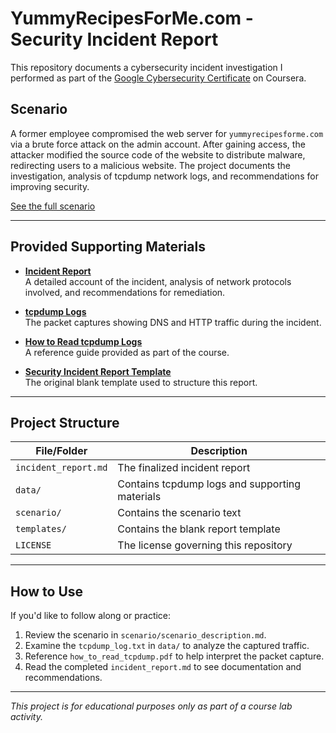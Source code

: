 # YummyRecipesForMe.com - Security Incident Report

This repository documents a cybersecurity incident investigation I performed as part of the [Google Cybersecurity Certificate](https://www.coursera.org/professional-certificates/google-cybersecurity) on Coursera.

## Scenario

A former employee compromised the web server for `yummyrecipesforme.com` via a brute force attack on the admin account. After gaining access, the attacker modified the source code of the website to distribute malware, redirecting users to a malicious website. The project documents the investigation, analysis of tcpdump network logs, and recommendations for improving security.

[See the full scenario](scenario/scenario_description.md)

---

## Provided Supporting Materials

- **[Incident Report](incident_report.md)**  
  A detailed account of the incident, analysis of network protocols involved, and recommendations for remediation.

- **[tcpdump Logs](data/tcpdump_log.pdf)**  
  The packet captures showing DNS and HTTP traffic during the incident.

- **[How to Read tcpdump Logs](data/how_to_read_tcpdump.pdf)**  
  A reference guide provided as part of the course.

- **[Security Incident Report Template](templates/security_incident_report_template.pdf)**  
  The original blank template used to structure this report.

---

## Project Structure

| File/Folder | Description |
|-------------|-------------|
| `incident_report.md` | The finalized incident report |
| `data/` | Contains tcpdump logs and supporting materials |
| `scenario/` | Contains the scenario text |
| `templates/` | Contains the blank report template |
| `LICENSE` | The license governing this repository |

---

## How to Use

If you'd like to follow along or practice:
1. Review the scenario in `scenario/scenario_description.md`.
2. Examine the `tcpdump_log.txt` in `data/` to analyze the captured traffic.
3. Reference `how_to_read_tcpdump.pdf` to help interpret the packet capture.
4. Read the completed `incident_report.md` to see documentation and recommendations.

---

*This project is for educational purposes only as part of a course lab activity.*


